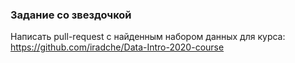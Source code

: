 ### Задание со звездочкой
Написать pull-request с найденным набором данных для курса: https://github.com/iradche/Data-Intro-2020-course

